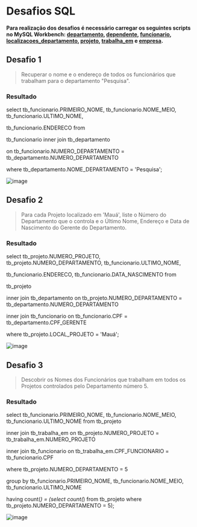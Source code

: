 # Desafios SQL

**Para realização dos desafios é necessário carregar os seguintes scripts no MySQL Workbench: [departamento](https://github.com/dario-gms/Modelagem-de-Dados/blob/main/departamento.sql), [dependente](https://github.com/dario-gms/Modelagem-de-Dados/blob/main/dependente.sql), [funcionario](https://github.com/dario-gms/Modelagem-de-Dados/blob/main/funcionario.sql), [localizacoes_departamento](https://github.com/dario-gms/Modelagem-de-Dados/blob/main/localizacoes_departameto.sql), [projeto](https://github.com/dario-gms/Modelagem-de-Dados/blob/main/projeto.sql), [trabalha_em](https://github.com/dario-gms/Modelagem-de-Dados/blob/main/trabalha_em.sql) e [empresa](https://github.com/dario-gms/Modelagem-de-Dados/blob/main/EMPRESA.sql).**

## Desafio 1

> Recuperar o nome e o endereço de todos os funcionários que trabalham para o departamento "Pesquisa".

### Resultado

select tb_funcionario.PRIMEIRO_NOME, tb_funcionario.NOME_MEIO, tb_funcionario.ULTIMO_NOME,

tb_funcionario.ENDERECO from

tb_funcionario inner join tb_departamento

on tb_funcionario.NUMERO_DEPARTAMENTO = tb_departamento.NUMERO_DEPARTAMENTO

where tb_departamento.NOME_DEPARTAMENTO = 'Pesquisa';

![image](https://user-images.githubusercontent.com/86432208/161077397-06543394-d891-4586-8eae-8780f36303c5.png)

## Desafio 2

> Para cada Projeto localizado em 'Mauá', liste o Número do Departamento que o controla e o Último Nome, Endereço e Data de Nascimento do Gerente do Departamento.

### Resultado

select tb_projeto.NUMERO_PROJETO, tb_projeto.NUMERO_DEPARTAMENTO, tb_funcionario.ULTIMO_NOME,

tb_funcionario.ENDERECO, tb_funcionario.DATA_NASCIMENTO from

tb_projeto

inner join tb_departamento on tb_projeto.NUMERO_DEPARTAMENTO = tb_departamento.NUMERO_DEPARTAMENTO

inner join tb_funcionario on tb_funcionario.CPF = tb_departamento.CPF_GERENTE

where tb_projeto.LOCAL_PROJETO = 'Mauá';

![image](https://user-images.githubusercontent.com/86432208/161080297-179da0a4-65c8-4151-9082-2fcdb3b8345b.png)

## Desafio 3

> Descobrir os Nomes dos Funcionários que trabalham em todos os Projetos controlados pelo Departamento número 5.

### Resultado

select tb_funcionario.PRIMEIRO_NOME, tb_funcionario.NOME_MEIO, tb_funcionario.ULTIMO_NOME from tb_projeto

inner join tb_trabalha_em on tb_projeto.NUMERO_PROJETO = tb_trabalha_em.NUMERO_PROJETO

inner join tb_funcionario on tb_trabalha_em.CPF_FUNCIONARIO = tb_funcionario.CPF

where tb_projeto.NUMERO_DEPARTAMENTO = 5

group by tb_funcionario.PRIMEIRO_NOME, tb_funcionario.NOME_MEIO, tb_funcionario.ULTIMO_NOME

having count(*) = (select count(*) from tb_projeto where tb_projeto.NUMERO_DEPARTAMENTO = 5);

![image](https://user-images.githubusercontent.com/86432208/161092971-b1c7c33f-3e7f-4941-b705-6b9a10c6e4b2.png)





